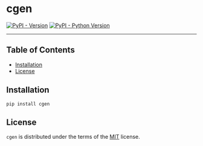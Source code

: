 # cgen

[![PyPI - Version](https://img.shields.io/pypi/v/cgen.svg)](https://pypi.org/project/cgen)
[![PyPI - Python Version](https://img.shields.io/pypi/pyversions/cgen.svg)](https://pypi.org/project/cgen)

-----

## Table of Contents

- [Installation](#installation)
- [License](#license)

## Installation

```console
pip install cgen
```

## License

`cgen` is distributed under the terms of the [MIT](https://spdx.org/licenses/MIT.html) license.
